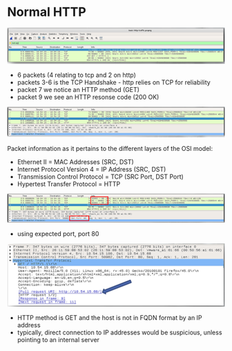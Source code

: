 # Normal HTTP

![Alt text](image-1.png)

- 6 packets (4 relating to tcp and 2 on http)
- packets 3-6 is the TCP Handshake - http relies on TCP for reliability
- packet 7 we notice an HTTP method (GET)
- packet 9 we see an HTTP resonse code (200 OK)

![Alt text](image-2.png)

Packet information as it pertains to the different layers of the OSI model:
- Ethernet II = MAC Addresses (SRC, DST)
- Internet Protocol Version 4 = IP Address (SRC, DST)
- Transmission Control Protocol = TCP (SRC Port, DST Port)
- Hypertest Transfer Protocol = HTTP

![Alt text](image-3.png)

- using expected port, port 80

![Alt text](image-4.png)

- HTTP method is GET and the host is not in FQDN format by an IP address
- typically, direct connection to IP addresses would be suspicious, unless pointing to an internal server

